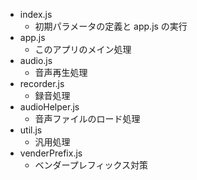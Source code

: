 - index.js
	- 初期パラメータの定義と app.js の実行
- app.js
	- このアプリのメイン処理
- audio.js
	- 音声再生処理
- recorder.js
	- 録音処理
- audioHelper.js
	- 音声ファイルのロード処理
- util.js
	- 汎用処理
- venderPrefix.js
	- ベンダープレフィックス対策
